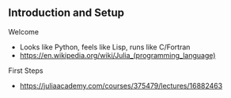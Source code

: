 ## Introduction and Setup

Welcome
- Looks like Python, feels like Lisp, runs like C/Fortran
- https://en.wikipedia.org/wiki/Julia_(programming_language)

First Steps
- https://juliaacademy.com/courses/375479/lectures/16882463

